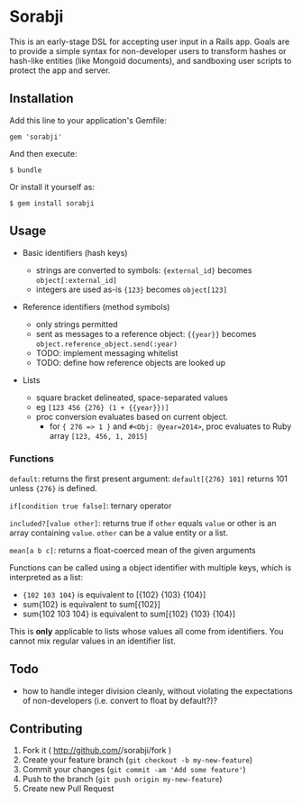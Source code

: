 # Sorabji

This is an early-stage DSL for accepting user input in a Rails app. Goals are to provide a simple syntax for non-developer users to transform hashes or hash-like entities (like Mongoid documents), and sandboxing user scripts to protect the app and server.

## Installation

Add this line to your application's Gemfile:

    gem 'sorabji'

And then execute:

    $ bundle

Or install it yourself as:

    $ gem install sorabji

## Usage

- Basic identifiers (hash keys)
  - strings are converted to symbols: `{external_id}` becomes `object[:external_id]`
  - integers are used as-is `{123}` becomes `object[123]`

- Reference identifiers (method symbols)
  - only strings permitted
  - sent as messages to a reference object: `{{year}}` becomes `object.reference_object.send(:year)`
  - TODO: implement messaging whitelist
  - TODO: define how reference objects are looked up

- Lists
  - square bracket delineated, space-separated values
  - eg `[123 456 {276} (1 + {{year}})]`
  - proc conversion evaluates based on current object.
    - for `{ 276 => 1 }` and `#<Obj: @year=2014>`, proc evaluates to Ruby array `[123, 456, 1, 2015]`

### Functions

  `default`: returns the first present argument:
  `default[{276} 101]` returns 101 unless `{276}` is defined.

  `if[condition true false]`: ternary operator

  `included?[value other]`: returns true if `other` equals `value` or other is an array containing `value`. `other` can be a value entity or a list.

  `mean[a b c]`: returns a float-coerced mean of the given arguments

  Functions can be called using a object identifier with multiple keys, which is interpreted as a list:

  - `{102 103 104}` is equivalent to [{102} {103} {104}]
  - sum{102} is equivalent to sum[{102}]
  - sum{102 103 104} is equivalent to sum[{102} {103} {104}]

  This is **only** applicable to lists whose values all come from identifiers. You cannot mix regular values in an identifier list.




## Todo

- how to handle integer division cleanly, without violating the expectations of non-developers (i.e. convert to float by default?)?


## Contributing

1. Fork it ( http://github.com/<my-github-username>/sorabji/fork )
2. Create your feature branch (`git checkout -b my-new-feature`)
3. Commit your changes (`git commit -am 'Add some feature'`)
4. Push to the branch (`git push origin my-new-feature`)
5. Create new Pull Request
